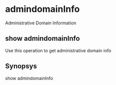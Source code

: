 # admindomainInfo

Administrative Domain Information

## show admindomainInfo

Use this operation to get administrative domain info

## Synopsys 

show admindomainInfo
